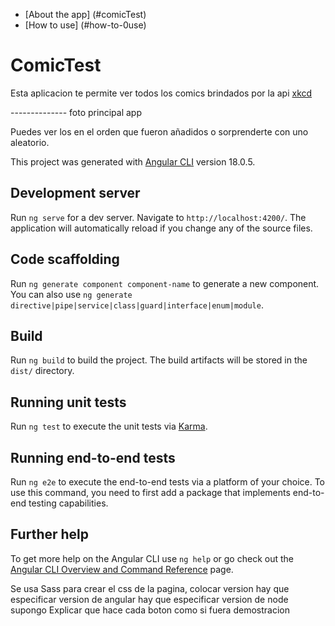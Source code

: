 - [About the app] (#comicTest)
- [How to use] (#how-to-0use)

# ComicTest

Esta aplicacion te permite ver todos los comics brindados por la api [xkcd](https://xkcd.com)

-------------- foto principal app

Puedes ver los en el orden que fueron añadidos o sorprenderte con uno aleatorio.

This project was generated with [Angular CLI](https://github.com/angular/angular-cli) version 18.0.5.

## Development server

Run `ng serve` for a dev server. Navigate to `http://localhost:4200/`. The application will automatically reload if you change any of the source files.

## Code scaffolding

Run `ng generate component component-name` to generate a new component. You can also use `ng generate directive|pipe|service|class|guard|interface|enum|module`.

## Build

Run `ng build` to build the project. The build artifacts will be stored in the `dist/` directory.

## Running unit tests

Run `ng test` to execute the unit tests via [Karma](https://karma-runner.github.io).

## Running end-to-end tests

Run `ng e2e` to execute the end-to-end tests via a platform of your choice. To use this command, you need to first add a package that implements end-to-end testing capabilities.

## Further help

To get more help on the Angular CLI use `ng help` or go check out the [Angular CLI Overview and Command Reference](https://angular.dev/tools/cli) page.


Se usa Sass para crear el css de la pagina, colocar version
hay que especificar version de angular
hay que especificar version de node supongo
Explicar que hace cada boton como si fuera demostracion
